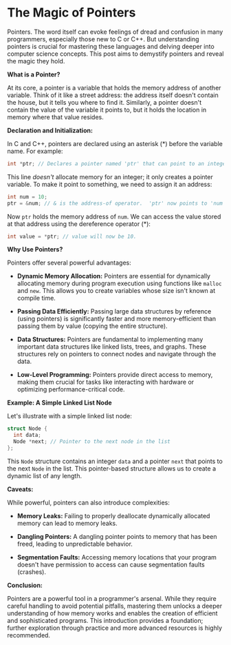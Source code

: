 # The Magic of Pointers

Pointers. The word itself can evoke feelings of dread and confusion in many programmers, especially those new to C or C++.  But understanding pointers is crucial for mastering these languages and delving deeper into computer science concepts.  This post aims to demystify pointers and reveal the magic they hold.

**What is a Pointer?**

At its core, a pointer is a variable that holds the memory address of another variable.  Think of it like a street address:  the address itself doesn't contain the house, but it tells you where to find it.  Similarly, a pointer doesn't contain the value of the variable it points to, but it holds the location in memory where that value resides.

**Declaration and Initialization:**

In C and C++, pointers are declared using an asterisk (*) before the variable name.  For example:

```c++
int *ptr; // Declares a pointer named 'ptr' that can point to an integer.
```

This line *doesn't* allocate memory for an integer; it only creates a pointer variable.  To make it point to something, we need to assign it an address:

```c++
int num = 10;
ptr = &num; // & is the address-of operator.  'ptr' now points to 'num'.
```

Now `ptr` holds the memory address of `num`.  We can access the value stored at that address using the dereference operator (*):

```c++
int value = *ptr; // value will now be 10.
```

**Why Use Pointers?**

Pointers offer several powerful advantages:

* **Dynamic Memory Allocation:** Pointers are essential for dynamically allocating memory during program execution using functions like `malloc` and `new`. This allows you to create variables whose size isn't known at compile time.

* **Passing Data Efficiently:** Passing large data structures by reference (using pointers) is significantly faster and more memory-efficient than passing them by value (copying the entire structure).

* **Data Structures:**  Pointers are fundamental to implementing many important data structures like linked lists, trees, and graphs.  These structures rely on pointers to connect nodes and navigate through the data.

* **Low-Level Programming:** Pointers provide direct access to memory, making them crucial for tasks like interacting with hardware or optimizing performance-critical code.


**Example:  A Simple Linked List Node**

Let's illustrate with a simple linked list node:

```c++
struct Node {
  int data;
  Node *next; // Pointer to the next node in the list
};
```

This `Node` structure contains an integer `data` and a pointer `next` that points to the next `Node` in the list.  This pointer-based structure allows us to create a dynamic list of any length.

**Caveats:**

While powerful, pointers can also introduce complexities:

* **Memory Leaks:**  Failing to properly deallocate dynamically allocated memory can lead to memory leaks.

* **Dangling Pointers:**  A dangling pointer points to memory that has been freed, leading to unpredictable behavior.

* **Segmentation Faults:**  Accessing memory locations that your program doesn't have permission to access can cause segmentation faults (crashes).


**Conclusion:**

Pointers are a powerful tool in a programmer's arsenal. While they require careful handling to avoid potential pitfalls, mastering them unlocks a deeper understanding of how memory works and enables the creation of efficient and sophisticated programs.  This introduction provides a foundation; further exploration through practice and more advanced resources is highly recommended.

